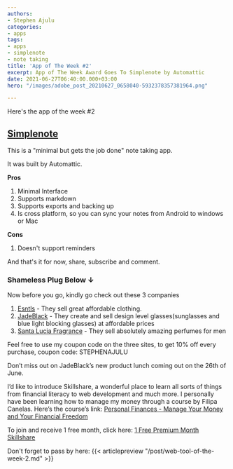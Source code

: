 ```yaml
---
authors:
- Stephen Ajulu
categories:
- apps
tags:
- apps
- simplenote
- note taking
title: 'App of The Week #2'
excerpt: App of The Week Award Goes To Simplenote by Automattic
date: 2021-06-27T06:40:00.000+03:00
hero: "/images/adobe_post_20210627_0658040-5932378357381964.png"

---
```

Here's the app of the week #2

## [Simplenote](https://play.google.com/store/apps/details?id=com.automattic.simplenote)

This is a "minimal but gets the job done" note taking app.

It was built by Automattic.

**Pros**

1. Minimal Interface
2. Supports markdown
3. Supports exports and backing up
4. Is cross platform, so you can sync your notes from Android to windows or Mac

**Cons**

1. Doesn't support reminders

And that's it for now, share, subscribe and comment.

### **Shameless Plug Below ↓**

Now before you go, kindly go check out these 3 companies

1. [Esntls](https://www.esntls.co/?ref=kuzqn53jomp-) - They sell great affordable clothing.
2. [JadeBlack](https://www.jadeblack.co/?ref=kuzqn53jomp-) - They create and sell design level glasses(sunglasses and blue light blocking glasses) at affordable prices
3. [Santa Lucia Fragrance](https://santaluciafragrance.com/?ref=kuzqn53jomp-) - They sell absolutely amazing perfumes for men

Feel free to use my coupon code on the three sites, to get 10% off every purchase, coupon code: STEPHENAJULU

Don’t miss out on JadeBlack’s new product lunch coming out on the 26th of June.

I’d like to introduce Skillshare, a wonderful place to learn all sorts of things from financial literacy to web development and much more. I personally have been learning how to manage my money through a course by Filipa Canelas. Here’s the course’s link: [Personal Finances - Manage Your Money and Your Financial Freedom](https://www.skillshare.com/classes/Personal-Finances-%E2%80%94-Manage-your-Money-and-your-Financial-Freedom/1240823317/projects?via=search-layout-grid)

To join and receive 1 free month, click here: [1 Free Premium Month Skillshare](https://skl.sh/3wxbE9O)

Don't forget to pass by here: {{< articlepreview "/post/web-tool-of-the-week-2.md" >}}